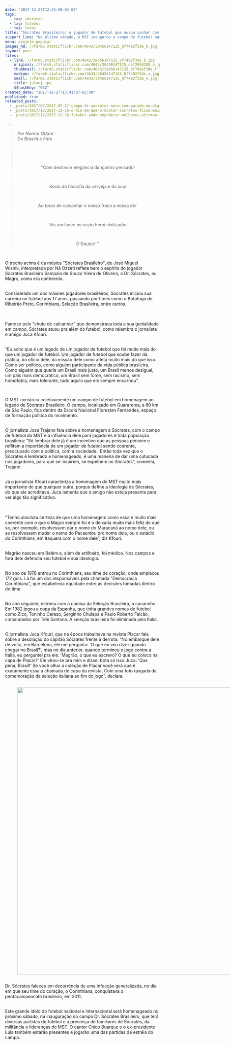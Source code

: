 ```yaml
---
date: "2017-12-27T12:45:58-02:00"
tags:
  - tag: sócrates
  - tag: futebol
  - tag: lutas
title: "Sócrates Brasileiro: o jogador de futebol que ousou sonhar com um mundo sem misérias"
support_line: "No último sábado, o MST inaugurou o campo de futebol batizado em homenagem a Magrão, que levou a política para dentro dos campos "
menu: projeto popular
images_hd: //farm5.staticflickr.com/4643/38456147125_8f7492f3de_b.jpg
layout: post
files:
  - link: //farm5.staticflickr.com/4643/38456147125_8f7492f3de_b.jpg
    original: //farm5.staticflickr.com/4643/38456147125_def209d185_o.jpg
    thumbnail: //farm5.staticflickr.com/4643/38456147125_8f7492f3de_t.jpg
    medium: //farm5.staticflickr.com/4643/38456147125_8f7492f3de_z.jpg
    small: //farm5.staticflickr.com/4643/38456147125_8f7492f3de_n.jpg
    title: julouj.jpg
    $$hashKey: "032"
created_date: "2017-12-27T13:41:07-02:00"
published: true
releated_posts:
  - _posts/2017/07/2017-07-17-campo-dr-socrates-sera-inaugurado-no-dia-2-de-setembro.md
  - _posts/2017/12/2017-12-26-o-dia-em-que-o-doutor-socrates-ficou-mais-feliz-do-que-na-hora-de-um-gol.md
  - _posts/2017/12/2017-12-26-futebol-pode-empoderar-mulheres-afirmam-jogadoras.md

---
```

<blockquote><em>Por Norma Odara<br />
Do Brasild e Fato</em></blockquote>

<blockquote>
<p style="text-align: center;">&nbsp;</p>

<p style="text-align: center;">&nbsp;</p>

<p style="text-align: center;">&quot;Com destino e eleg&acirc;ncia dan&ccedil;arino pensador&nbsp;</p>
</blockquote>

<blockquote style="text-align: center;">&nbsp;</blockquote>

<blockquote>
<p style="text-align: center;">S&oacute;cio da filosofia da cerveja e do suor&nbsp;</p>
</blockquote>

<blockquote style="text-align: center;">&nbsp;</blockquote>

<blockquote>
<p style="text-align: center;">Ao tocar de calcanhar o nosso fraco a nossa dor &nbsp;</p>
</blockquote>

<blockquote style="text-align: center;">&nbsp;</blockquote>

<blockquote>
<p style="text-align: center;">Viu um lance no vazio her&oacute;i civilizador&nbsp;</p>
</blockquote>

<blockquote style="text-align: center;">&nbsp;</blockquote>

<blockquote>
<p style="text-align: center;">O Doutor! &quot; &nbsp;</p>
</blockquote>

<p>&nbsp;</p>

<p>O trecho acima &eacute; da m&uacute;sica &quot;S&oacute;crates Brasileiro&quot;, de Jos&eacute; Miguel Wisnik,&nbsp;interpretada por N&aacute; Ozzeti reflete&nbsp;bem o esp&iacute;rito do jogador S&oacute;crates Brasileiro Sampaio de Souza Vieira de Oliveira, o&nbsp;Dr. S&oacute;crates, ou Magro, como era conhecido.</p>

<p><br />
Considerado um dos maiores jogadores brasileiros, S&oacute;crates iniciou sua carreira no futebol aos 17 anos, passando por times como o Botafogo de Ribeir&atilde;o Preto, Corinthians, Sele&ccedil;&atilde;o Brasileira, entre outros.&nbsp;</p>

<p><br />
<br />
Famoso pelo &quot;chute de calcanhar&quot; que demonstrava toda a sua genialidade em campo, S&oacute;crates atuou pra al&eacute;m do futebol, como relembra o jornalista e amigo Juca Kfouri.</p>

<p><br />
&ldquo;Eu acho que &eacute; um legado de um jogador de futebol que foi muito mais do que um jogador de futebol. Um jogador de futebol que soube fazer da pr&aacute;tica, do of&iacute;cio dele, da miss&atilde;o dele como atleta muito mais do que isso. Como ser pol&iacute;tico, como algu&eacute;m participante da vida p&uacute;blica brasileira. Como algu&eacute;m que queria um Brasil mais justo, um Brasil menos desigual, um pa&iacute;s mais democr&aacute;tico, um Brasil sem fome, sem racismo, sem homofobia, mais tolerante, tudo aquilo que ele sempre encarnou&rdquo;.</p>

<p>&nbsp;</p>

<p>O MST construiu coletivamente um campo de futebol em homenagem ao legado de S&oacute;crates Brasileiro. O campo, localizado em Guararema, a 80 km de S&atilde;o Paulo, fica dentro da Escola Nacional Florestan Fernandes, espa&ccedil;o de forma&ccedil;&atilde;o pol&iacute;tica do movimento.&nbsp;</p>

<p><br />
O jornalista Jos&eacute; Trajano fala sobre a homenagem a S&oacute;crates, com o campo de futebol do MST e a influ&ecirc;ncia dele para jogadores e toda popula&ccedil;&atilde;o brasileira: &ldquo;S&oacute; lembrar dele j&aacute; &eacute; um incentivo que as pessoas pensem e reflitam a import&acirc;ncia de um jogador de futebol sendo coerente, preocupado com a pol&iacute;tica, com a sociedade.&nbsp; Ent&atilde;o toda vez que o S&oacute;crates &eacute; lembrado e homenageado, &eacute; uma maneira de dar uma cutucada nos jogadores, para que se inspirem, se espelhem no S&oacute;crates&rdquo;, comenta, Trajano.</p>

<p><br />
J&aacute; o jornalista Kfouri caracteriza a homenagem do MST muito mais importante do que qualquer outra, porque define a ideologia de S&oacute;crates, do que ele acreditava. Juca lamenta que o amigo n&atilde;o esteja presente para ver algo t&atilde;o significativo.</p>

<p><br />
<br />
&ldquo;Tenho absoluta certeza de que uma homenagem como essa &eacute; muito mais coerente com o que o Magro sempre foi e o deixaria muito mais feliz do que se, por exemplo, resolvessem dar o nome do Maracan&atilde; ao nome dele, ou se resolvessem mudar o nome do Pacaembu pro nome dele, ou o est&aacute;dio do Corinthians, em Itaquera com o nome dele&rdquo;, diz Kfouri.</p>

<p><br />
Magr&atilde;o nasceu em Bel&eacute;m e, al&eacute;m de artilheiro, foi m&eacute;dico. Nos campos e fora dele defendia seu futebol e sua ideologia.</p>

<p><br />
No ano de 1978 entrou no Corinthians, seu time de cora&ccedil;&atilde;o, onde emplacou 172 gols. L&aacute; foi um dos respons&aacute;veis pela chamada &quot;Democracia Corinthiana&quot;, que estabelecia equidade entre as decis&otilde;es tomadas dentro do time.</p>

<p><br />
No ano seguinte, estreou com a camisa da Sele&ccedil;&atilde;o Brasileira, a canarinho. Em 1982 jogou a copa da Espanha, que tinha grandes nomes do futebol como Zico, Toninho Cerezo, Serginho Chulapa e Paulo Roberto Falc&atilde;o, comandados por Tel&ecirc; Santana. A sele&ccedil;&atilde;o brasileira foi eliminada pela It&aacute;lia.</p>

<p><br />
O jornalista Juca Kfouri, que na &eacute;poca trabalhava na revista Placar fala sobre a desola&ccedil;&atilde;o do capit&atilde;o S&oacute;crates frente &agrave; derrota: &ldquo;No embarque dele de volta, em Barcelona, ele me pergunta: &#39;O que eu vou dizer quando chegar no Brasil?&#39;, mas no dia anterior, quando terminou o jogo contra a It&aacute;lia, eu perguntei pra ele: &#39;Magr&atilde;o, o que eu escrevo? O que eu coloco na capa de Placar?&#39; Ele virou-se pra mim e disse, bota s&oacute; isso Juca:&nbsp;&#39;Que pena, Brasil!&#39;&nbsp;Se voc&ecirc; olhar a cole&ccedil;&atilde;o de Placar voc&ecirc; ver&aacute; que &eacute; exatamente essa a chamada de capa da revista. Com uma foto rasgada da comemora&ccedil;&atilde;o da sele&ccedil;&atilde;o italiana ao fim do jogo&rdquo;, declara.&nbsp;</p>

<div style="text-align:center">
<figure class="image" style="display:inline-block"><a href="https://farm5.staticflickr.com/4643/24337281057_31365cf72c_o.jpg"><img alt="" height="933" src="https://farm5.staticflickr.com/4643/24337281057_31365cf72c_o.jpg" width="700" /></a>

<figcaption></figcaption>
</figure>
</div>

<p>Dr. S&oacute;crates faleceu em decorr&ecirc;ncia de uma infec&ccedil;&atilde;o generalizada, no dia em que seu time do cora&ccedil;&atilde;o, o Corinthians, conquistava o pentacampeonato brasileiro, em&nbsp;2011.</p>

<p><br />
Este grande &iacute;dolo do futebol nacional e internacional ser&aacute; homenageado no pr&oacute;ximo s&aacute;bado, na inaugura&ccedil;&atilde;o do campo Dr. S&oacute;crates Brasileiro, que ter&aacute; diversas partidas de futebol e a presen&ccedil;a de familiares de S&oacute;crates, da milit&acirc;ncia e lideran&ccedil;as do MST. O cantor Chico Buarque e o ex-presidente Lula tamb&eacute;m estar&atilde;o presentes e jogar&atilde;o uma das partidas de estr&eacute;ia do campo.</p>
